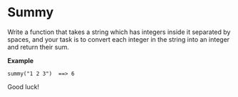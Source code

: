 # Summy

Write a function that takes a string which has integers inside it separated by spaces, and your task is to convert each integer in the string into an integer and return their sum.

<b>Example</b>
```
summy("1 2 3")  ==> 6
```
Good luck!
